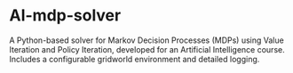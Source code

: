 # AI-mdp-solver
A Python-based solver for Markov Decision Processes (MDPs) using Value Iteration and Policy Iteration, developed for an Artificial Intelligence course. Includes a configurable gridworld environment and detailed logging.
